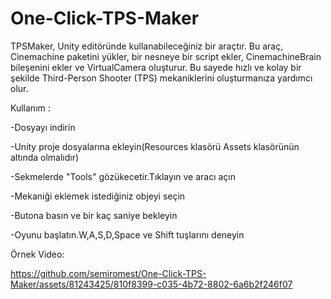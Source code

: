 # One-Click-TPS-Maker

TPSMaker, Unity editöründe kullanabileceğiniz bir araçtır. Bu araç, Cinemachine paketini yükler, bir nesneye bir script ekler, CinemachineBrain bileşenini ekler ve VirtualCamera oluşturur. Bu sayede hızlı ve kolay bir şekilde Third-Person Shooter (TPS) mekaniklerini oluşturmanıza yardımcı olur.

Kullanım : 

-Dosyayı indirin

-Unity proje dosyalarına ekleyin(Resources klasörü Assets klasörünün altında olmalıdır)

-Sekmelerde "Tools" gözükecetir.Tıklayın ve aracı açın

-Mekaniği eklemek istediğiniz objeyi seçin

-Butona basın ve bir kaç saniye bekleyin

-Oyunu başlatın.W,A,S,D,Space ve Shift tuşlarını deneyin



Örnek Video:

https://github.com/semiromest/One-Click-TPS-Maker/assets/81243425/810f8399-c035-4b72-8802-6a6b2f246f07

